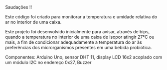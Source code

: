 Saudações !!

Este código foi criado para monitorar a temperatura e umidade relativa do ar no interior de uma caixa.

Este projeto foi desenvolvido inicialmente para avisar, através de bips, quando a temperatura no interior de uma caixa de isopor atingir 27°C ou mais, a fim de condicionar adequadamente a temperatura do ar às preferências dos microrganismos presentes em uma bebida probiótica.

Componentes: Arduino Uno, sensor DHT 11, display LCD 16x2 acoplado com um módulo I2C no endereço 0x27, Buzzer
